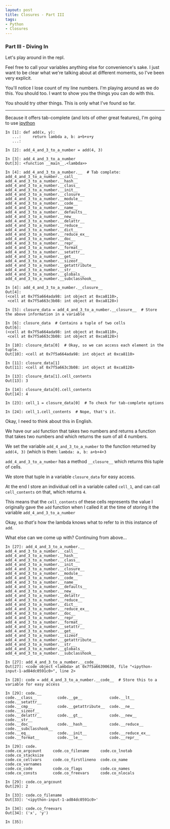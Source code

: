 ```yaml
---
layout: post
title: Closures - Part III
tags:
- Python
- Closures
---
```


### Part III - Diving In

Let's play around in the repl.

Feel free to call your variables anything else for convenience's sake. I just want to be clear what we're talking about at different moments, so I've been very explicit.

You'll notice I lose count of my line numbers. I'm playing around as we do this. You should too. I want to show you the things you can do with this.

You should try other things. This is only what I've found so far.

----

Because it offers tab-complete (and lots of other great features), I'm going to use [ipython](https://ipython.org/install.html)

```newspeak
In [1]: def add(x, y):
   ...:     return lambda a, b: a+b+x+y
   ...: 

In [2]: add_4_and_3_to_a_number = add(4, 3)

In [3]: add_4_and_3_to_a_number
Out[3]: <function __main__.<lambda>>

In [4]: add_4_and_3_to_a_number.__  # Tab complete:
add_4_and_3_to_a_number.__call__          add_4_and_3_to_a_number.__hash__
add_4_and_3_to_a_number.__class__         add_4_and_3_to_a_number.__init__
add_4_and_3_to_a_number.__closure__       add_4_and_3_to_a_number.__module__
add_4_and_3_to_a_number.__code__          add_4_and_3_to_a_number.__name__
add_4_and_3_to_a_number.__defaults__      add_4_and_3_to_a_number.__new__
add_4_and_3_to_a_number.__delattr__       add_4_and_3_to_a_number.__reduce__
add_4_and_3_to_a_number.__dict__          add_4_and_3_to_a_number.__reduce_ex__
add_4_and_3_to_a_number.__doc__           add_4_and_3_to_a_number.__repr__
add_4_and_3_to_a_number.__format__        add_4_and_3_to_a_number.__setattr__
add_4_and_3_to_a_number.__get__           add_4_and_3_to_a_number.__sizeof__
add_4_and_3_to_a_number.__getattribute__  add_4_and_3_to_a_number.__str__
add_4_and_3_to_a_number.__globals__       add_4_and_3_to_a_number.__subclasshook__

In [4]: add_4_and_3_to_a_number.__closure__
Out[4]: 
(<cell at 0x7f5a664ada98: int object at 0xca8110>,
 <cell at 0x7f5a663c3b08: int object at 0xca8128>)

In [5]: closure_data = add_4_and_3_to_a_number.__closure__  # Store the above information in a variable

In [6]: closure_data  # Contains a tuple of two cells
Out[6]: 
(<cell at 0x7f5a664ada98: int object at 0xca8110>,  
 <cell at 0x7f5a663c3b08: int object at 0xca8128>)

In [10]: closure_data[0]  # Okay, so we can access each element in the tuple.
Out[10]: <cell at 0x7f5a664ada98: int object at 0xca8110>

In [11]: closure_data[1]  
Out[11]: <cell at 0x7f5a663c3b08: int object at 0xca8128>

In [13]: closure_data[1].cell_contents  
Out[13]: 3

In [14]: closure_data[0].cell_contents
Out[14]: 4

In [23]: cell_1 = closure_data[0]  # To check for tab-complete options

In [24]: cell_1.cell_contents  # Nope, that's it.
```

Okay, I need to think about this in English.

We have our `add` function that takes two numbers and returns a function that takes two numbers and which returns the sum of all 4 numbers.

We set the variable `add_4_and_3_to_a_number` to the function returned by `add(4, 3)` (which is then: `lambda: a, b: a+b+4+3`

`add_4_and_3_to_a_number` has a method `__closure__` which returns this tuple of cells.

We store that tuple in a variable `closure_data` for easy access.

At the end I store an individual cell in a variable called `cell_1`, and can call `cell_contents` on that, which returns `4`.

This means that the `cell_contents` of these cells represents the value I originally gave the `add` function when I called it at the time of storing it the variable `add_4_and_3_to_a_number`

Okay, so _that's_ how the lambda knows what to refer to in this instance of `add`.

What else can we come up with? Continuing from above...

```ipython
In [27]: add_4_and_3_to_a_number.__
add_4_and_3_to_a_number.__call__          add_4_and_3_to_a_number.__hash__
add_4_and_3_to_a_number.__class__         add_4_and_3_to_a_number.__init__
add_4_and_3_to_a_number.__closure__       add_4_and_3_to_a_number.__module__
add_4_and_3_to_a_number.__code__          add_4_and_3_to_a_number.__name__
add_4_and_3_to_a_number.__defaults__      add_4_and_3_to_a_number.__new__
add_4_and_3_to_a_number.__delattr__       add_4_and_3_to_a_number.__reduce__
add_4_and_3_to_a_number.__dict__          add_4_and_3_to_a_number.__reduce_ex__
add_4_and_3_to_a_number.__doc__           add_4_and_3_to_a_number.__repr__
add_4_and_3_to_a_number.__format__        add_4_and_3_to_a_number.__setattr__
add_4_and_3_to_a_number.__get__           add_4_and_3_to_a_number.__sizeof__
add_4_and_3_to_a_number.__getattribute__  add_4_and_3_to_a_number.__str__
add_4_and_3_to_a_number.__globals__       add_4_and_3_to_a_number.__subclasshook__

In [27]: add_4_and_3_to_a_number.__code__
Out[27]: <code object <lambda> at 0x7f5a66390630, file "<ipython-input-1-ad84dc0591c0>", line 2>

In [28]: code = add_4_and_3_to_a_number.__code__  # Store this to a variable for easy access

In [29]: code.__
code.__class__         code.__ge__            code.__lt__            code.__setattr__
code.__cmp__           code.__getattribute__  code.__ne__            code.__sizeof__
code.__delattr__       code.__gt__            code.__new__           code.__str__
code.__doc__           code.__hash__          code.__reduce__        code.__subclasshook__
code.__eq__            code.__init__          code.__reduce_ex__     
code.__format__        code.__le__            code.__repr__          

In [29]: code.
code.co_argcount     code.co_filename     code.co_lnotab       code.co_stacksize
code.co_cellvars     code.co_firstlineno  code.co_name         code.co_varnames
code.co_code         code.co_flags        code.co_names        
code.co_consts       code.co_freevars     code.co_nlocals      

In [29]: code.co_argcount
Out[29]: 2

In [33]: code.co_filename
Out[33]: '<ipython-input-1-ad84dc0591c0>'

In [34]: code.co_freevars
Out[34]: ('x', 'y')

In [35]: 


